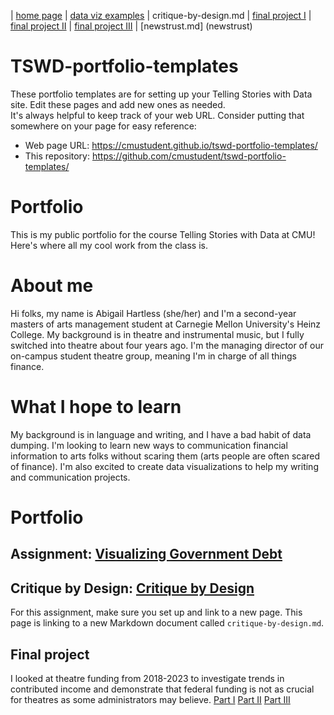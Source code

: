 | [home page](https://cmustudent.github.io/ahartles-tswd-portfolio-templates/) | [data viz examples](dataviz-examples) | critique-by-design.md | [final project I](final-project-part-one) | [final project II](final-project-part-two) | [final project III](final-project-part-three) | [newstrust.md] (newstrust)

# TSWD-portfolio-templates
These portfolio templates are for setting up your Telling Stories with Data site.  Edit these pages and add new ones as needed.   
It's always helpful to keep track of your web URL.  Consider putting that somewhere on your page for easy reference: 

- Web page URL: https://cmustudent.github.io/tswd-portfolio-templates/
- This repository: https://github.com/cmustudent/tswd-portfolio-templates/

# Portfolio
This is my public portfolio for the course Telling Stories with Data at CMU!  Here's where all my cool work from the class is. 

# About me
Hi folks, my name is Abigail Hartless (she/her) and I'm a second-year masters of arts management student at Carnegie Mellon University's Heinz College. My background is in theatre and instrumental music, but I fully switched into theatre about four years ago. I'm the managing director of our on-campus student theatre group, meaning I'm in charge of all things finance. 

# What I hope to learn
My background is in language and writing, and I have a bad habit of data dumping. I'm looking to learn new ways to communication financial information to arts folks without scaring them (arts people are often scared of finance). I'm also excited to create data visualizations to help my writing and communication projects. 

# Portfolio

## Assignment: [Visualizing Government Debt](visualizing-government-debt)

## Critique by Design: [Critique by Design](critique-by-design)
For this assignment, make sure you set up and link to a new page.  This page is linking to a new Markdown document called `critique-by-design.md`.  

## Final project
I looked at theatre funding from 2018-2023 to investigate trends in contributed income and demonstrate that federal funding is not as crucial for theatres as some administrators may believe. 
[Part I](final-project-part-one)
[Part II](final-project-part-two)
[Part III](final-project-part-three)



